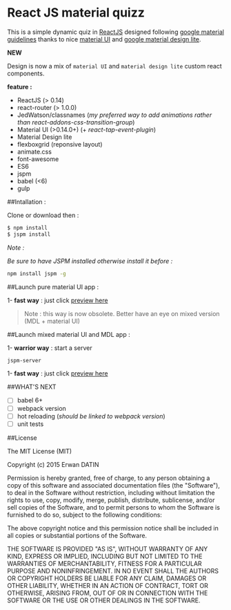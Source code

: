 React JS material quizz
=========

This is a simple dynamic quiz in [ReactJS](https://facebook.github.io/react/) designed following [google material guidelines](https://www.google.com/design/spec/material-design/introduction.html) thanks to nice [material UI](http://www.material-ui.com) and [google material design lite](http://www.getmdl.io/index.html).

**NEW**

Design is now a mix of `material UI` and `material design lite` custom react components.
 

**feature :** 

- ReactJS (> 0.14)
- react-router (> 1.0.0)
- JedWatson/classnames (*my preferred way to add animations rather than react-addons-css-transition-group*)
- Material UI (>0.14.0+) (+ *react-tap-event-plugin*)
- Material Design lite
- flexboxgrid (reponsive layout)
- animate.css
- font-awesome
- ES6
- jspm 
- babel (<6)
- gulp 


##Intallation :

Clone or download then :

```bash
$ npm install 
$ jspm install
```

*Note :*

*Be sure to have JSPM installed otherwise install it before :*
```bash
npm install jspm -g
```





##Launch pure material UI app : 

1- **fast way** : just click 
[preview here](https://rawgit.com/MacKentoch/reactMaterialQuizz/v1.0.6/public/index.html)

>Note : this way is now obsolete. Better have an eye on mixed version (MDL + material UI) 

##Launch mixed material UI and MDL app : 

1- **warrior way** : start a server 
```bash
jspm-server
```

1- **fast way** : just click 
[preview here](https://rawgit.com/MacKentoch/reactMaterialQuizz/v1.0.12/public/index.html)


##WHAT'S NEXT

- [ ] babel 6+
- [ ] webpack version
- [ ] hot reloading (*should be linked to webpack version*)
- [ ] unit tests

##License

The MIT License (MIT)

Copyright (c) 2015 Erwan DATIN

Permission is hereby granted, free of charge, to any person obtaining a copy
of this software and associated documentation files (the "Software"), to deal
in the Software without restriction, including without limitation the rights
to use, copy, modify, merge, publish, distribute, sublicense, and/or sell
copies of the Software, and to permit persons to whom the Software is
furnished to do so, subject to the following conditions:

The above copyright notice and this permission notice shall be included in
all copies or substantial portions of the Software.

THE SOFTWARE IS PROVIDED "AS IS", WITHOUT WARRANTY OF ANY KIND, EXPRESS OR
IMPLIED, INCLUDING BUT NOT LIMITED TO THE WARRANTIES OF MERCHANTABILITY,
FITNESS FOR A PARTICULAR PURPOSE AND NONINFRINGEMENT. IN NO EVENT SHALL THE
AUTHORS OR COPYRIGHT HOLDERS BE LIABLE FOR ANY CLAIM, DAMAGES OR OTHER
LIABILITY, WHETHER IN AN ACTION OF CONTRACT, TORT OR OTHERWISE, ARISING FROM,
OUT OF OR IN CONNECTION WITH THE SOFTWARE OR THE USE OR OTHER DEALINGS IN
THE SOFTWARE.
